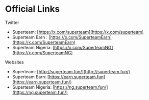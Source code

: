 # Official Links

Twitter

* Superteam: [https://x.com/superteam](https://x.com/superteam)
* Superteam Earn : [https://x.com/SuperteamEarn](https://x.com/SuperteamEarn)
* Superteam Nigeria: [https://x.com/SuperteamNG](https://x.com/SuperteamNG)

Websites

* Superteam: [http://superteam.fun/](http://superteam.fun/)
* Superteam Earn: [https://earn.superteam.fun](https://earn.superteam.fun/)
* Superteam Nigeria: [https://ng.superteam.fun/](https://ng.superteam.fun/)
